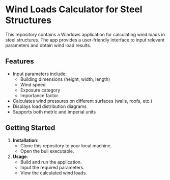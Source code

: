 # Wind Loads Calculator for Steel Structures

This repository contains a Windows application for calculating wind loads in steel structures. The app provides a user-friendly interface to input relevant parameters and obtain wind load results.

## Features

- Input parameters include:
  - Building dimensions (height, width, length)
  - Wind speed
  - Exposure category
  - Importance factor
- Calculates wind pressures on different surfaces (walls, roofs, etc.)
- Displays load distribution diagrams
- Supports both metric and imperial units

## Getting Started

1. **Installation**:
   - Clone this repository to your local machine.
   - Open the buil executable. 
2. **Usage**:
   - Build and run the application.
   - Input the required parameters.
   - View the calculated wind loads.
